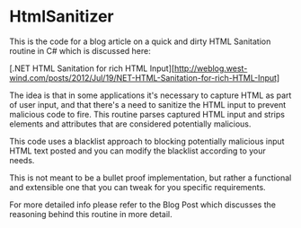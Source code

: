 HtmlSanitizer
=============
This is the code for a blog article on a quick and dirty HTML Sanitation routine in C# which is discussed here:

[.NET HTML Sanitation for rich HTML Input][http://weblog.west-wind.com/posts/2012/Jul/19/NET-HTML-Sanitation-for-rich-HTML-Input]

The idea is that in some applications it's necessary to capture HTML as part of user input, 
and that there's a need to sanitize the HTML input to prevent malicious code to fire. This
routine parses captured HTML input and strips elements and attributes that are considered
potentially malicious. 

This code uses a blacklist approach to blocking potentially malicious input HTML text posted
and you can modify the blacklist according to your needs.

This is not meant to be a bullet proof implementation, but rather a functional and extensible one
that you can tweak for you specific requirements.

For more detailed info please refer to the Blog Post which discusses the reasoning behind
this routine in more detail.
